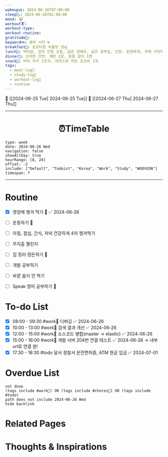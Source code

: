 ```yaml
---
wakeup🌞: 2024-06-26T07:00:00
sleep🌜: 2024-06-26T01:00:00
mood: 😭
workout🏋️: 
workout-type: 
workout-routine: 
gratitude🙏: 
keyword🗝️: 생리 시작 💔
breakfast🍳: 프로티원 곡물맛 35g
lunch🍚: 백미밥, 감자 간장 조림, 삶은 양배추, 삶은 호박잎, 간장, 된장찌개, 카레 가자미 구이
dinner🥗: 신라면 건면, 계란 1알, 동원 참치 1캔
snack🍬: 버터 쿠키 1조각, 라라스윗 저당 초코바 1개
tags:
  - meal-log📝
  - study-log📓
  - workout-log💪
  - routine
---
```


🔺 [[2024-06-25 Tue| 2024-06-25 Tue]]
🔻 [[2024-06-27 Thu| 2024-06-27 Thu]]
___
<h1> <center>⏰TimeTable </center> </h1>

```gEvent
type: week
date: 2024-06-26 Wed
navigation: false
showAllDay: true
hourRange: [8, 24]
offset: -2
include: ["Default", "Todoist", "Korea", "Work", "Study", "WOOYEON"]
timespan: 7
```

--- 


# Routine 

- [x] 영양제 챙겨 먹기 🔼 ✅ 2024-06-26
- [ ] 운동하기 🔼
- [ ] 아침, 점심, 간식, 저녁 건강하게 4끼 챙겨먹기
- [ ] 무지출 챌린지 
- [ ] 집 정리·정돈하기 🔼
- [ ] 개발 공부하기
- [ ] 바깥 음식 안 먹기 
- [ ] Speak 영어 공부하기 🔼 


# To-do List

- [x] 08:00 - 09:30 #work💼 디버깅 ✅ 2024-06-26
- [x] 10:00 - 13:00 #work💼 검색 결과 개선 ✅ 2024-06-26
- [x] 12:00 - 15:00 #work💼 소스코드 병합(master → elastic) ✅ 2024-06-26
- [x] 15:00 - 16:00 #work💼 개발 서버 204번 연결 테스트 ✅ 2024-06-26
	→ 내부 url로 연결 완! 
- [x] 17:30 - 18:30 #todo 달서 경찰서 운전면허증, ATM 현금 입금 ✅ 2024-07-01

# Overdue List
```tasks
not done
(tags include #work💼) OR (tags include #chores🧺) OR (tags include #todo)
path does not include 2024-06-26 Wed
hide backlink
```

# Related Pages



# Thoughts & Inspirations

